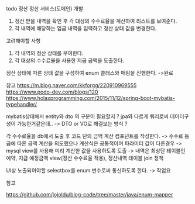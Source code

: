 
todo 정산
정산 서비스(도메인) 개발
1. 정산 받을 내역을 확인 후 각 대상의 수수료율을 계산하여 리스트를 보여준다.
2. 각 내역에 해당하는 입금 내역을 입력하고 정산 상태 값을 변경한다.

고려해야할 사항
1. 각 내역의 정산 상태를 부여한다.
2. 각 대상의 수수료율을 사용한 지급 금액을 도출한다.

정산 상태에 따른 상태 값을 구성하여 enum 클래스와 매핑을 진행한다.
->완료

참고
https://m.blog.naver.com/kkforgg/220910969555<br>
https://www.podo-dev.com/blogs/120<br>
https://www.holaxprogramming.com/2015/11/12/spring-boot-mybatis-typehandler/


mybatis상태에서 entity와 dto 의 구분이 필요할지 ? jpa와 다르게 쿼리로써 데이터구성이 가능한거같은데..
-> DTO or VO로 해결보는 방식 ? 

각 수수료율을 db에서 도출 후 코드 단의 금액 계산 컴포넌트를 작성한다. 
-> 수수료 등급에 따른 금액 계산을 의도했으나 계산식은 공통적이며 파라미터 값이 다른경우
-> mysql view를 사용해 미리 계산한 값을 사용하도록 도출
-> 내역은 최상단 테이블인 예약, 지급 예정금액 view(정산 수수료율 적용), 정산내역 테이블 join 정책

UI상 노출되어야할 selectbox를 enum 변수로써 통신하도록 한다.
-> 작업요

참고

https://github.com/jojoldu/blog-code/tree/master/java/enum-mapper
